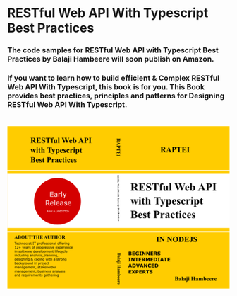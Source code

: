 # RESTful Web API With Typescript Best Practices

### The code samples for RESTful Web API with Typescript Best Practices by Balaji Hambeere will soon publish on Amazon.

### If you want to learn how to build efficient & Complex RESTful Web API With Typescript, this book is for you. This Book provides best practices, principles and patterns for Designing RESTful Web API With Typescript.

#

![RESTful Web API With Typescript Best Practices](Book-Cover.png)
